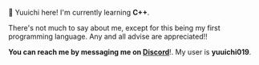 👋 Yuuichi here! I'm currently learning __C++__.
  
There's not much to say about me, except for this being my first programming language. Any and all advise are appreciated!!

__You can reach me by messaging me on [Discord](https://discord.com/)__!. My user is __yuuichi019__.
